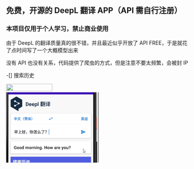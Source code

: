 
## 免费，开源的 DeepL 翻译 APP（API 需自行注册）

### 本项目仅用于个人学习，禁止商业使用

由于 DeepL 的翻译质量真的很不错，并且最近似乎开放了 API FREE，于是就花了点时间写了一个大概模型出来

没有 API 也没有关系，代码提供了爬虫的方式，但是注意不要太频繁，会被封 IP

-[] 搜索历史


<img src = "demo.gif" width="50%" height="50%"> <img src = "demo2.gif" width="50%" height="50%">
